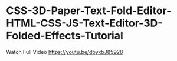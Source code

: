 # CSS-3D-Paper-Text-Fold-Editor-HTML-CSS-JS-Text-Editor-3D-Folded-Effects-Tutorial
Watch Full Video https://youtu.be/dbyxbJ85928
